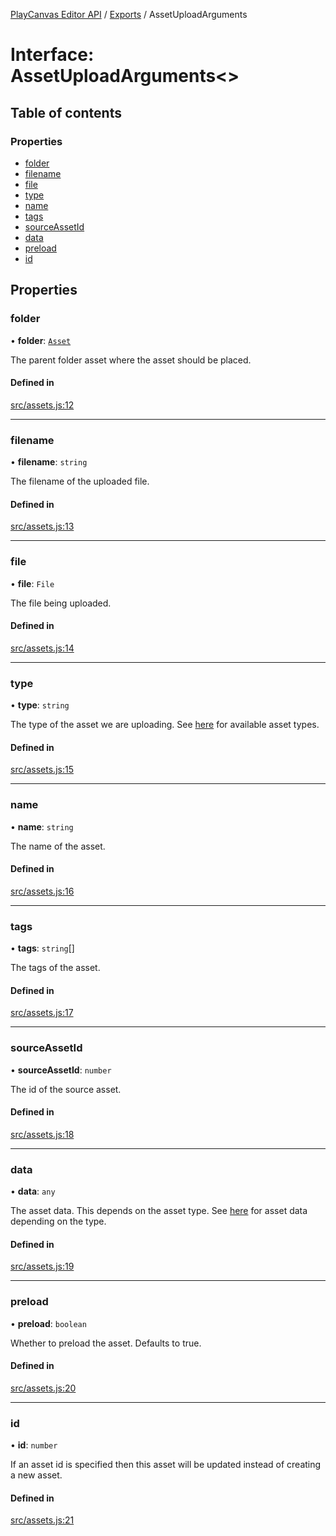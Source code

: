 [PlayCanvas Editor API](../README.md) / [Exports](../modules.md) / AssetUploadArguments

# Interface: AssetUploadArguments<\>

## Table of contents

### Properties

- [folder](AssetUploadArguments.md#folder)
- [filename](AssetUploadArguments.md#filename)
- [file](AssetUploadArguments.md#file)
- [type](AssetUploadArguments.md#type)
- [name](AssetUploadArguments.md#name)
- [tags](AssetUploadArguments.md#tags)
- [sourceAssetId](AssetUploadArguments.md#sourceassetid)
- [data](AssetUploadArguments.md#data)
- [preload](AssetUploadArguments.md#preload)
- [id](AssetUploadArguments.md#id)

## Properties

### folder

• **folder**: [`Asset`](../classes/Asset.md)

The parent folder asset where the asset should be placed.

#### Defined in

[src/assets.js:12](https://github.com/playcanvas/editor-api/blob/ef0d9ab/src/assets.js#L12)

___

### filename

• **filename**: `string`

The filename of the uploaded file.

#### Defined in

[src/assets.js:13](https://github.com/playcanvas/editor-api/blob/ef0d9ab/src/assets.js#L13)

___

### file

• **file**: `File`

The file being uploaded.

#### Defined in

[src/assets.js:14](https://github.com/playcanvas/editor-api/blob/ef0d9ab/src/assets.js#L14)

___

### type

• **type**: `string`

The type of the asset we are uploading. See [here](AssetProperties.md) for available asset types.

#### Defined in

[src/assets.js:15](https://github.com/playcanvas/editor-api/blob/ef0d9ab/src/assets.js#L15)

___

### name

• **name**: `string`

The name of the asset.

#### Defined in

[src/assets.js:16](https://github.com/playcanvas/editor-api/blob/ef0d9ab/src/assets.js#L16)

___

### tags

• **tags**: `string`[]

The tags of the asset.

#### Defined in

[src/assets.js:17](https://github.com/playcanvas/editor-api/blob/ef0d9ab/src/assets.js#L17)

___

### sourceAssetId

• **sourceAssetId**: `number`

The id of the source asset.

#### Defined in

[src/assets.js:18](https://github.com/playcanvas/editor-api/blob/ef0d9ab/src/assets.js#L18)

___

### data

• **data**: `any`

The asset data. This depends on the asset type. See [here](AssetProperties.md) for asset data depending on the type.

#### Defined in

[src/assets.js:19](https://github.com/playcanvas/editor-api/blob/ef0d9ab/src/assets.js#L19)

___

### preload

• **preload**: `boolean`

Whether to preload the asset. Defaults to true.

#### Defined in

[src/assets.js:20](https://github.com/playcanvas/editor-api/blob/ef0d9ab/src/assets.js#L20)

___

### id

• **id**: `number`

If an asset id is specified then this asset will be updated instead of creating a new asset.

#### Defined in

[src/assets.js:21](https://github.com/playcanvas/editor-api/blob/ef0d9ab/src/assets.js#L21)
